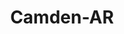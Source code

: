 ---
title: Camden-AR
slug: camden-ar
f_state:
- cms/state/arkansas.md
f_locations:
- cms/payday-loan/advance-america-1228.md
- cms/payday-loan/advance-america-2978.md
- cms/payday-loan/c-2c-of-ga-5649.md
- cms/payday-loan/chex-2-cash-14923.md
- cms/payday-loan/fast-cash-check-cashers-i-17691.md
- cms/payday-loan/fast-cash-check-cashers-inc-17692.md
- cms/payday-loan/first-america-cash-advance-18129.md
- cms/payday-loan/first-american-holding-inc-18404.md
updated-on: '2024-05-30T13:41:28.615Z'
created-on: '2024-05-30T13:41:28.615Z'
published-on: '2024-05-30T13:54:32.469Z'
f_city: Camden
layout: '[city].html'
tags: city
---